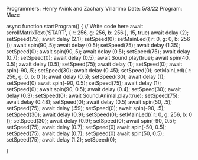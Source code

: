 Programmers: Henry Avink and Zachary Villarimo
Date: 5/3/22
Program: Maze

async function startProgram() {
	// Write code here
	await scrollMatrixText('START', { r: 256, g: 256, b: 256 }, 15, true)
	await delay (2);
	setSpeed(75);
	await delay (2.1);
	setSpeed(0);
	setMainLed({ r: 0, g: 0, b: 256 });
	await spin(90,.5);
	await delay (0.5);
	setSpeed(75);
	await delay (1.35);
	setSpeed(0);
	await spin(90,.5);
	await delay (0.5);
	setSpeed(75);
	await delay (0.7);
	setSpeed(0);
	await delay (0.5);
	await Sound.play(true);
	await spin(40, 0.5);
	await delay (0.5);
	setSpeed(75);
	await delay (1);
	setSpeed(0);
	await spin(-90,.5);
	setSpeed(30);
	await delay (0.45);
	setSpeed(0);
	setMainLed({ r: 256, g: 0, b: 0 });
	await delay (0.5);
	setSpeed(30);
	await delay (1);
	setSpeed(0)
	await spin(-90, 0.5);
	setSpeed(75);
	await delay (1);
	setSpeed(0);
	await spin(90, 0.5);
	await delay (0.4);
	setSpeed(30);
	await delay (0.3);
	setSpeed(0);
	await Sound.Animal.play(true);
	setSpeed(75);
	await delay (0.48);
	setSpeed(0);
	await delay (0.5)
	await spin(50, .5);
	setSpeed(75);
	await delay (.59);
	setSpeed(0);
	await spin(-90, .5);
	setSpeed(30);
	await delay (0.9);
	setSpeed(0);
	setMainLed({ r: 0, g: 256, b: 0 });
	setSpeed(30);
	await delay (0.9);
	setSpeed(0);
	await spin(-90, 0.5);
	setSpeed(75);
	await delay (0.7);
	setSpeed(0)
	await spin(-50, 0.5);
	setSpeed(75);
	await delay (0.7);
	setSpeed(0)
	await spin(50, 0.5);
	setSpeed(75);
	await delay (1.2);
	setSpeed(0);
	
}






